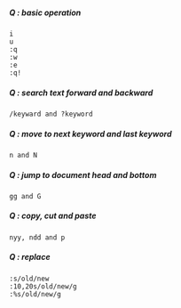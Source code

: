 ##### Q : basic operation
```
i 
u
:q
:w
:e
:q!
```

##### Q : search text forward and backward
```
/keyward and ?keyword
```

##### Q : move to next keyword and last keyword
```
n and N
```

##### Q : jump to document head and bottom
```
gg and G
```

##### Q : copy, cut and paste
```
nyy, ndd and p
```

##### Q : replace
```
:s/old/new
:10,20s/old/new/g
:%s/old/new/g
```